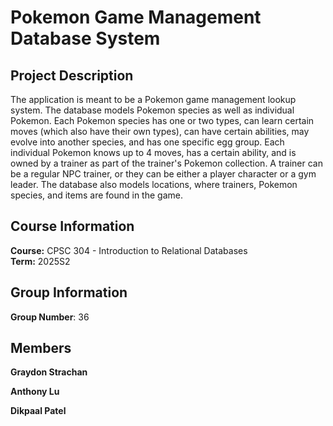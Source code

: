 # Pokemon Game Management Database System

## Project Description

The application is meant to be a Pokemon game management lookup system. The database models Pokemon species as well as individual Pokemon. Each Pokemon species has one or two types, can learn certain moves (which also have their own types), can have certain abilities, may evolve into another species, and has one specific egg group. Each individual Pokemon knows up to 4 moves, has a certain ability, and is owned by a trainer as part of the trainer's Pokemon collection. A trainer can be a regular NPC trainer, or they can be either a player character or a gym leader. The database also models locations, where trainers, Pokemon species, and items are found in the game.

## Course Information

**Course:** CPSC 304 - Introduction to Relational Databases  
**Term:** 2025S2

## Group Information

**Group Number**: 36

## Members

**Graydon Strachan**

**Anthony Lu**

**Dikpaal Patel**